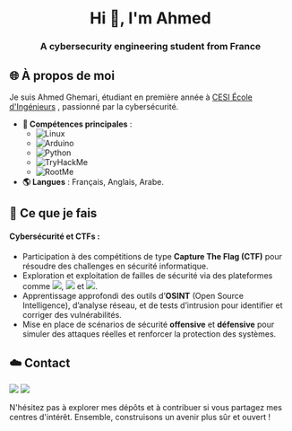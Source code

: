 <h1 align="center">Hi 👋, I'm Ahmed</h1>
<h3 align="center">A cybersecurity engineering student from France</h3>

## 🌐 À propos de moi

Je suis Ahmed Ghemari, étudiant en première année à [CESI École d'Ingénieurs](https://www.cesi.fr/) , passionné par la cybersécurité.


- **🔧 Compétences principales** :
  - ![Linux](https://img.shields.io/badge/Linux-767BB3?logo=linux&logoColor=white)
  - ![Arduino](https://img.shields.io/badge/Arduino-00979D?logo=arduino&logoColor=white)
  - ![Python](https://img.shields.io/badge/Python-3776AB?logo=python&logoColor=white)
  - ![TryHackMe](https://img.shields.io/badge/TryHackMe-red?logo=tryhackme&logoColor=white)
  - ![RootMe](https://img.shields.io/badge/RootMe-232323?logo=root-me&logoColor=white)
- **🌎 Langues** : Français, Anglais, Arabe.


## 🔎 **Ce que je fais**  

#### **Cybersécurité et CTFs :**  
- Participation à des compétitions de type **Capture The Flag (CTF)** pour résoudre des challenges en sécurité informatique.  
- Exploration et exploitation de failles de sécurité via des plateformes comme <a href="https://tryhackme.com/"><img src="https://img.shields.io/badge/TryHackMe-232323?logo=tryhackme" /></a>, <a href="https://www.root-me.org/"><img src="https://img.shields.io/badge/RootMe-232323?logo=root-me" /></a> et <a href="https://www.hackthebox.com/"><img src="https://img.shields.io/badge/HackTheBox-232323?logo=HackTheBox" /></a>.  
- Apprentissage approfondi des outils d’**OSINT** (Open Source Intelligence), d’analyse réseau, et de tests d’intrusion pour identifier et corriger des vulnérabilités.  
- Mise en place de scénarios de sécurité **offensive** et **défensive** pour simuler des attaques réelles et renforcer la protection des systèmes.  

## ☁️ Contact
<a href="mailto:ahmed.ghemari@proton.me"><img src="https://img.shields.io/badge/-ahmed.ghemari@proton.me-6D4AFF?&style=for-the-badge&logo=proton-mail&logoColor=white" /></a>
<a href="https://www.linkedin.com/in/ahmed-ghemari"><img src="https://img.shields.io/badge/-ahmed_ghemari-0072b1?&style=for-the-badge&logo=linkedin&logoColor=white" /></a>


N'hésitez pas à explorer mes dépôts et à contribuer si vous partagez mes centres d'intérêt. Ensemble, construisons un avenir plus sûr et ouvert !

